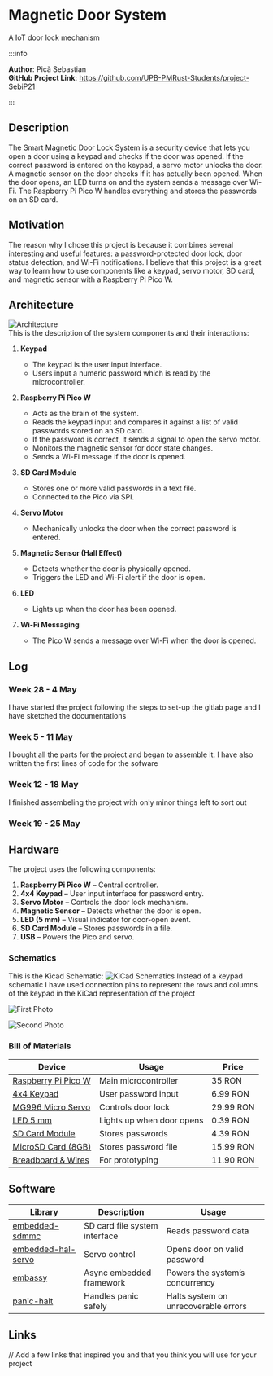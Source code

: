 # Magnetic Door System
A IoT door lock mechanism

:::info 

**Author**: Pică Sebastian \
**GitHub Project Link**: https://github.com/UPB-PMRust-Students/project-SebiP21

:::

## Description

The Smart Magnetic Door Lock System is a security device that lets you open a door using a keypad and checks if the door was opened. If the correct password is entered on the keypad, a servo motor unlocks the door. A magnetic sensor on the door checks if it has actually been opened. When the door opens, an LED turns on and the system sends a message over Wi-Fi. The Raspberry Pi Pico W handles everything and stores the passwords on an SD card.

## Motivation

The reason why I chose this project is because it combines several interesting and useful features: a password-protected door lock, door status detection, and Wi-Fi notifications. I believe that this project is a great way to learn how to use components like a keypad, servo motor, SD card, and magnetic sensor with a Raspberry Pi Pico W. 

## Architecture 

![Architecture](Architecture.webp)  
This is the description of the system components and their interactions:

1) **Keypad**  
   - The keypad is the user input interface.  
   - Users input a numeric password which is read by the microcontroller.  

2) **Raspberry Pi Pico W**  
   - Acts as the brain of the system.  
   - Reads the keypad input and compares it against a list of valid passwords stored on an SD card.  
   - If the password is correct, it sends a signal to open the servo motor.  
   - Monitors the magnetic sensor for door state changes.  
   - Sends a Wi-Fi message if the door is opened.  

3) **SD Card Module**  
   - Stores one or more valid passwords in a text file.  
   - Connected to the Pico via SPI.  

4) **Servo Motor**  
   - Mechanically unlocks the door when the correct password is entered.  

5) **Magnetic Sensor (Hall Effect)**  
   - Detects whether the door is physically opened.  
   - Triggers the LED and Wi-Fi alert if the door is open.  

6) **LED**  
   - Lights up when the door has been opened.  

7) **Wi-Fi Messaging**  
   - The Pico W sends a message over Wi-Fi when the door is opened.  
   
## Log

<!-- write your progress here every week -->

### Week 28 - 4 May
I have started the project following the steps to set-up the gitlab page and I have sketched the documentations
### Week 5 - 11 May
I bought all the parts for the project and began to assemble it. I have also written the first lines of code for the sofware
### Week 12 - 18 May
I finished assembeling the project with only minor things left to sort out
### Week 19 - 25 May

## Hardware

The project uses the following components:

1) **Raspberry Pi Pico W** – Central controller.  
2) **4x4 Keypad** – User input interface for password entry.  
3) **Servo Motor** – Controls the door lock mechanism.  
4) **Magnetic Sensor** – Detects whether the door is open.  
5) **LED (5 mm)** – Visual indicator for door-open event.  
6) **SD Card Module** – Stores passwords in a file.  
7) **USB** – Powers the Pico and servo.

### Schematics

This is the Kicad Schematic:
![KiCad Schematics](Schematic.svg)
Instead of a keypad schematic I have used connection pins to represent the rows and columns of the keypad in the KiCad representation of the project

![First Photo](Project1.webp)

![Second Photo](Project2.webp)

### Bill of Materials

<!-- Fill out this table with all the hardware components that you might need.

The format is 
```
| [Device](link://to/device) | This is used ... | [price](link://to/store) |

```

-->

| Device | Usage | Price |
|--------|--------|-------|
| [Raspberry Pi Pico W](https://www.raspberrypi.com/documentation/microcontrollers/raspberry-pi-pico.html) | Main microcontroller | 35 RON |
| [4x4 Keypad](https://www.optimusdigital.ro/en/touch-sensors/470-4x4-matrix-keyboard-with-female-pin-connector.html?search_query=4x4&results=23) | User password input | 6.99 RON |
| [MG996 Micro Servo](https://www.optimusdigital.ro/en/servomotors/1520-mg996-digital-metal-servomotor-90.html?search_query=servo&results=246) | Controls door lock | 29.99 RON |
| [LED 5 mm](https://www.optimusdigital.ro/ro/optoelectronice-led-uri/37-led-galben.html) | Lights up when door opens | 0.39 RON |
| [SD Card Module](https://www.optimusdigital.ro/en/memories/1516-microsd-card-slot-module.html?search_query=microsd&results=91) | Stores passwords | 4.39 RON |
| [MicroSD Card (8GB)](https://www.emag.ro/card-de-memorie-maxell-micro-sdhc-4gb-class-10-ml-sdmicro-4gb-class10/pd/DVYNWQBBM/?X-Search-Id=2da410e7dca62a83da61&X-Product-Id=45134535&X-Search-Page=1&X-Search-Position=0&X-Section=search&X-MB=0&X-Search-Action=view) | Stores password file | 15.99 RON |
| [Breadboard & Wires](https://www.optimusdigital.ro/en/breadboards/13244-breadboard-175-x-67-x-9-mm.html?search_query=breadboard&results=362) | For prototyping | 11.90 RON |


## Software

| Library | Description | Usage |
|---------|-------------|-------|
| [embedded-sdmmc](https://docs.rs/embedded-sdmmc/latest/embedded_sdmmc/) | SD card file system interface | Reads password data |
| [embedded-hal-servo](https://crates.io/crates/servo-pca9685) | Servo control | Opens door on valid password |
| [embassy](https://embassy.dev/) | Async embedded framework | Powers the system’s concurrency |
| [panic-halt](https://github.com/korken89/panic-halt) | Handles panic safely | Halts system on unrecoverable errors |

## Links

// Add a few links that inspired you and that you think you will use for your project
